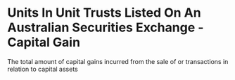 # Units In Unit Trusts Listed On An Australian Securities Exchange - Capital Gain
The total amount of capital gains incurred from the sale of or transactions in relation to capital assets